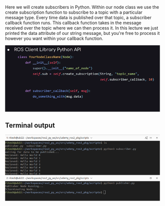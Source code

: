 Here we will  create subscribers in Python.
Within our node class we use the create subscription function to subscribe to a topic with a particular message type.
Every time data is published over that topic, a subscriber callback function runs.
This callback function takes in the message received over the topic where we can then process it.
In this lecture we just printed the data attribute of our string message, but you're free to process it however you want within your callback function.

<p align="center"><img src="https://github.com/RIT-MESH/ROS2-Robotics-Developer-Course---Using-ROS2-In-Python/blob/main/images/subscriber2.png?raw=true"alt="Sublime's custom image"/>
 </p>

## Terminal output
<p align="center"><img src="https://github.com/RIT-MESH/ROS2-Robotics-Developer-Course---Using-ROS2-In-Python/blob/main/images/subscriber1.png?raw=true"alt="Sublime's custom image"/>
 </p>
